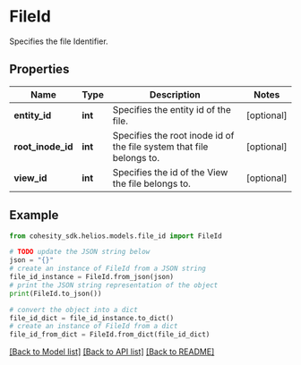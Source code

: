 # FileId

Specifies the file Identifier.

## Properties

Name | Type | Description | Notes
------------ | ------------- | ------------- | -------------
**entity_id** | **int** | Specifies the entity id of the file. | [optional] 
**root_inode_id** | **int** | Specifies the root inode id of the file system that file belongs to. | [optional] 
**view_id** | **int** | Specifies the id of the View the file belongs to. | [optional] 

## Example

```python
from cohesity_sdk.helios.models.file_id import FileId

# TODO update the JSON string below
json = "{}"
# create an instance of FileId from a JSON string
file_id_instance = FileId.from_json(json)
# print the JSON string representation of the object
print(FileId.to_json())

# convert the object into a dict
file_id_dict = file_id_instance.to_dict()
# create an instance of FileId from a dict
file_id_from_dict = FileId.from_dict(file_id_dict)
```
[[Back to Model list]](../README.md#documentation-for-models) [[Back to API list]](../README.md#documentation-for-api-endpoints) [[Back to README]](../README.md)


